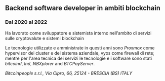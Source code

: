 
## Backend software developer in ambiti blockchain
### Dal 2020 al 2022

Ha lavorato come sviluppatore e sistemista interno nell'ambito di servizi sulle cryptovalute e sistemi blockchain

Le tecnologie utilizzate e amministrate in questi anni sono *Proxmox* come hypervisor del cluster e del sistema aziendale, vyos come firewall di rete; mentre per l'area tecnica dei servizi le tecnologie e i software sono stati *bitcoind*, *lnd*, *NBXplorer* and *BTCPayServer*.

*Bitcoinpeople s.r.l., Via Cipro, 66, 25124 - BRESCIA (BS) ITALY*
